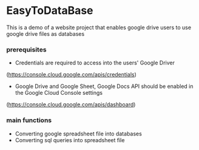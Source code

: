 # EasyToDataBase
This is a demo of a website project that enables google drive users to use google drive files as databases

### prerequisites
- Credentials are required to access into the users' Google Driver

(https://console.cloud.google.com/apis/credentials)
- Google Drive and Google Sheet, Google Docs API should be enabled in the Google Cloud Console settings

(https://console.cloud.google.com/apis/dashboard)

### main functions
- Converting google spreadsheet file into databases
- Converting sql queries into spreadsheet file
